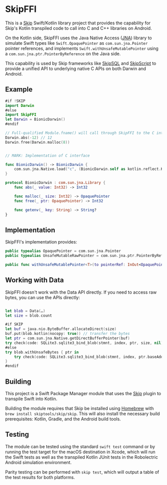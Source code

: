 # SkipFFI

This is a [Skip](https://skip.tools) Swift/Kotlin library project that provides 
the capability for Skip's Kotlin transpiled code to call into C and C++ libraries
on Android.

On the Kotlin side, SkipFFI uses the Java Native Access ([JNA](https://github.com/java-native-access/jna))
library to simulate Swift types like `Swift.OpaquePointer` as `com.sun.jna.Pointer` pointer references, 
and implements `Swift.withUnsafeMutablePointer` using a `com.sun.jna.ptr.PointerByReference` on the Java side.

This capability is used by Skip frameworks like [SkipSQL](https://source.skip.tools/skip-sql) and [SkipScript](https://source.skip.tools/skip-script) to 
provide a unified API to underlying native C APIs on both Darwin and Android.

## Example

```swift
#if !SKIP
import Darwin
#else
import SkipFFI
let Darwin = BionicDarwin()
#endif

// Full-qualified Module.fname() will call through SkipFFI to the C interface
Darwin.abs(-12) // 12
Darwin.free(Darwin.malloc(8))


// MARK: Implementation of C interface

func BionicDarwin() -> BionicDarwin {
    com.sun.jna.Native.load("c", (BionicDarwin.self as kotlin.reflect.KClass).java)
}

protocol BionicDarwin : com.sun.jna.Library {
    func abs(_ value: Int32) -> Int32

    func malloc(_ size: Int32) -> OpaquePointer
    func free(_ ptr: OpaquePointer) -> Int32

    func getenv(_ key: String) -> String?
}

```


## Implementation

SkipFFI's implementation provides:

```swift
public typealias OpaquePointer = com.sun.jna.Pointer
public typealias UnsafeMutableRawPointer = com.sun.jna.ptr.PointerByReference

public func withUnsafeMutablePointer<T>(to pointerRef: InOut<OpaquePointer?>, block: (UnsafeMutableRawPointer) throws -> T) rethrows -> T
```

## Working with Data

SkipFFI doesn't work with the Data API directly.
If you need to access raw bytes, you can use the APIs directly:

```swift

let blob = Data(…)
let size = blob.count

#if SKIP
let buf = java.nio.ByteBuffer.allocateDirect(size)
buf.put(blob.kotlin(nocopy: true)) // transfer the bytes
let ptr = com.sun.jna.Native.getDirectBufferPointer(buf)
try check(code: SQLite3.sqlite3_bind_blob(stmnt, index, ptr, size, nil))
#else
try blob.withUnsafeBytes { ptr in
    try check(code: SQLite3.sqlite3_bind_blob(stmnt, index, ptr.baseAddress, size, nil))
}
#endif
```


## Building

This project is a Swift Package Manager module that uses the
[Skip](https://skip.tools) plugin to transpile Swift into Kotlin.

Building the module requires that Skip be installed using 
[Homebrew](https://brew.sh) with `brew install skiptools/skip/skip`.
This will also install the necessary build prerequisites:
Kotlin, Gradle, and the Android build tools.

## Testing

The module can be tested using the standard `swift test` command
or by running the test target for the macOS destination in Xcode,
which will run the Swift tests as well as the transpiled
Kotlin JUnit tests in the Robolectric Android simulation environment.

Parity testing can be performed with `skip test`,
which will output a table of the test results for both platforms.
